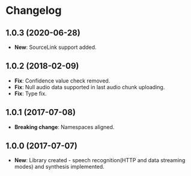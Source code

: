 # Changelog

## 1.0.3 (2020-06-28)

* **New**:  SourceLink support added.  

## 1.0.2 (2018-02-09)

* **Fix**:	Confidence value check removed.  
* **Fix**:	Null audio data supported in last audio chunk uploading.  
* **Fix**:	Type fix.  

## 1.0.1 (2017-07-08)

* **Breaking change**:  Namespaces aligned. 

## 1.0.0 (2017-07-07)

* **New**:  Library created - speech recognition(HTTP and data streaming modes) and synthesis implemented.
